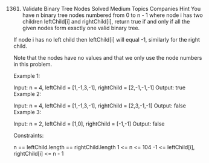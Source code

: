 1361. Validate Binary Tree Nodes
Solved
Medium
Topics
Companies
Hint
You have n binary tree nodes numbered from 0 to n - 1 where node i has two children leftChild[i] and rightChild[i], return true if and only if all the given nodes form exactly one valid binary tree.

If node i has no left child then leftChild[i] will equal -1, similarly for the right child.

Note that the nodes have no values and that we only use the node numbers in this problem.

 

Example 1:


Input: n = 4, leftChild = [1,-1,3,-1], rightChild = [2,-1,-1,-1]
Output: true
Example 2:


Input: n = 4, leftChild = [1,-1,3,-1], rightChild = [2,3,-1,-1]
Output: false
Example 3:


Input: n = 2, leftChild = [1,0], rightChild = [-1,-1]
Output: false
 

Constraints:

n == leftChild.length == rightChild.length
1 <= n <= 104
-1 <= leftChild[i], rightChild[i] <= n - 1